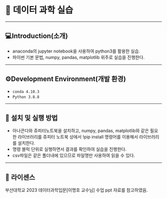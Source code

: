 # 🎉 데이터 과학 실습
---------
## 💻Introduction(소개)
- anaconda의 jupyter notebook을 사용하여 python3를 활용한 실습.
- 파이썬 기본 문법, numpy, pandas, matplotlib 위주로 실습을 진행한다.
---------
## ⚙️Development Environment(개발 환경)
- `conda 4.10.3`
- `Python 3.8.8`
-----------
## 🔑 설치 및 실행 방법
- 아나콘다와 쥬피터노트북을 설치하고, numpy, pandas, matplotlib와 같은 필요한 라이브러리를
쥬피터 노트북 상에서 !pip install 명령어를 이용해서 라이브러리를 설치한다.
- 명령 블럭 단위로 실행하면서 결과를 확인하여 실습을 진행한다.
- csv파일은 같은 폴더내에 있으므로 파일명만 사용하여 읽을 수 있다.
----------
## 📄 라이센스
부산대학교 2023 데이터과학입문[이명호 교수님] 수업 ppt 자료를 참고하였음.
